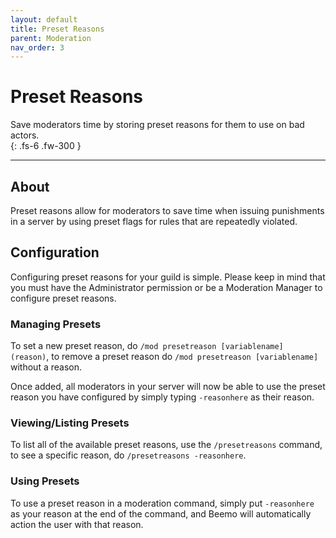 ```yaml
---
layout: default
title: Preset Reasons
parent: Moderation
nav_order: 3
---
```


# Preset Reasons

Save moderators time by storing preset reasons for them to use on bad actors.   
{: .fs-6 .fw-300 }

---

## About
Preset reasons allow for moderators to save time when issuing punishments in a server by using preset flags for rules that are repeatedly violated. 

## Configuration
Configuring preset reasons for your guild is simple. Please keep in mind that you must have the Administrator permission or be a Moderation Manager to configure preset reasons. 

### Managing Presets

To set a new preset reason, do `/mod presetreason [variablename] (reason)`, to remove a preset reason do `/mod presetreason [variablename]` without a reason.

Once added, all moderators in your server will now be able to use the preset reason you have configured by simply typing `-reasonhere` as their reason.

### Viewing/Listing Presets
To list all of the available preset reasons, use the `/presetreasons` command, to see a specific reason, do `/presetreasons -reasonhere`.

### Using Presets

To use a preset reason in a moderation command, simply put `-reasonhere` as your reason at the end of the command, and Beemo will automatically action the user with that reason. 


